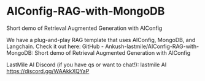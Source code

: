 # AIConfig-RAG-with-MongoDB
Short demo of Retrieval Augmented Generation with AIConfig

We have a plug-and-play RAG template that uses AIConfig, MongoDB, and Langchain. Check it out here: GitHub - Ankush-lastmile/AIConfig-RAG-with-MongoDB: Short demo of Retrieval Augmented Generation with AIConfig

LastMile AI Discord (if you have qs or want to chat!): lastmile AI https://discord.gg/WAAkkXQYaP
